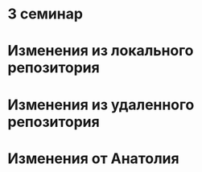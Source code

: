 # 3 семинар

# Изменения из локального репозитория

# Изменения из удаленного репозитория

# Изменения от Анатолия